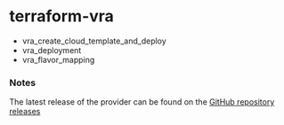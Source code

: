 # terraform-vra

* vra_create_cloud_template_and_deploy
* vra_deployment
* vra_flavor_mapping

### Notes
The latest release of the provider can be found on the [GitHub repository releases](https://github.com/vmware/terraform-provider-vra/releases)
